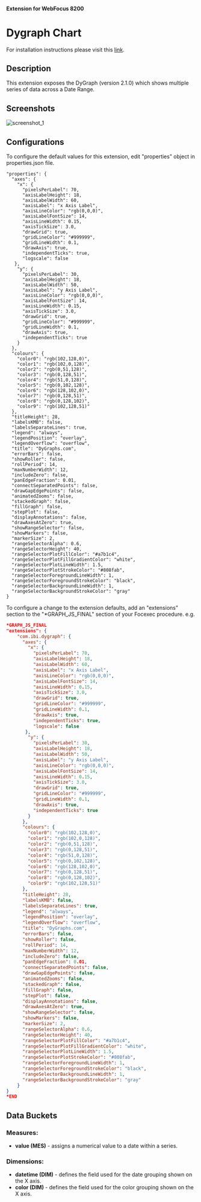#### Extension for WebFocus 8200
# Dygraph Chart
For installation instructions please visit this [link](https://github.com/ibi/wf-extensions-chart/wiki/Installing-a-WebFocus-Extension "Installing a WebFocus Extension").
## Description
This extension exposes the DyGraph (version 2.1.0) which shows multiple series of data across a Date Range.
## Screenshots
![screenshot_1](https://github.com/ibi/wf-extensions-chart/blob/master/com.ibi.dygraph/screenshots/1.png)
## Configurations
To configure the default values for this extension, edit "properties" object in properties.json file.
	
	"properties": {
      "axes": {
        "x": {
          "pixelsPerLabel": 70,
          "axisLabelHeight": 18,
          "axisLabelWidth": 60,
          "axisLabel": "x Axis Label",
          "axisLineColor": "rgb(0,0,0)",
          "axisLabelFontSize": 14,
          "axisLineWidth": 0.15,
          "axisTickSize": 3.0,
          "drawGrid": true,
          "gridLineColor": "#999999",
          "gridLineWidth": 0.1,
          "drawAxis": true,
          "independentTicks": true,
          "logscale": false
       },
        "y": {
          "pixelsPerLabel": 30,
          "axisLabelHeight": 18,
          "axisLabelWidth": 50,
          "axisLabel": "y Axis Label",
          "axisLineColor": "rgb(0,0,0)",
          "axisLabelFontSize": 14,
          "axisLineWidth": 0.15,
          "axisTickSize": 3.0,
          "drawGrid": true,
          "gridLineColor": "#999999",
          "gridLineWidth": 0.1,
          "drawAxis": true,
          "independentTicks": true
        }
      },
      "colours": {
        "color0": "rgb(102,128,0)",
        "color1": "rgb(102,0,128)",
        "color2": "rgb(0,51,128)",
        "color3": "rgb(0,128,51)",
        "color4": "rgb(51,0,128)",
        "color5": "rgb(0,102,128)",
        "color6": "rgb(128,102,0)",
        "color7": "rgb(0,128,51)",
        "color8": "rgb(0,128,102)",
        "color9": "rgb(102,128,51)"
      },
      "titleHeight": 28,
      "labelsKMB": false,
      "labelsSeparateLines": true,
      "legend": "always",
      "legendPosition": "overlay",
      "legendOverflow": "overflow",
      "title": "DyGraphs.com",
      "errorBars": false,
      "showRoller": false,
      "rollPeriod": 14,
      "maxNumberWidth": 12,
      "includeZero": false,
      "panEdgeFraction": 0.01,
      "connectSeparatedPoints": false,
      "drawGapEdgePoints": false,
      "animatedZooms": false,
      "stackedGraph": false,
      "fillGraph": false,
      "stepPlot": false,
      "displayAnnotations": false,
      "drawAxesAtZero": true,
      "showRangeSelector": false,
      "showMarkers": false,
      "markerSize": 2,
      "rangeSelectorAlpha": 0.6,
      "rangeSelectorHeight": 40,
      "rangeSelectorPlotFillColor": "#a7b1c4",
      "rangeSelectorPlotFillGradientColor": "white",
      "rangeSelectorPlotLineWidth": 1.5,
      "rangeSelectorPlotStrokeColor": "#808fab",
      "rangeSelectorForegroundLineWidth": 1,
      "rangeSelectorForegroundStrokeColor": "black",
      "rangeSelectorBackgroundLineWidth": 1,
      "rangeSelectorBackgroundStrokeColor": "gray"
    }
    
To configure a change to the extension defaults, add an "extensions" section to the "*GRAPH_JS_FINAL" section of your Focexec procedure. e.g.

```json
*GRAPH_JS_FINAL
"extensions": {
	"com.ibi.dygraph": {
      "axes": {
        "x": {
          "pixelsPerLabel": 70,
          "axisLabelHeight": 18,
          "axisLabelWidth": 60,
          "axisLabel": "x Axis Label",
          "axisLineColor": "rgb(0,0,0)",
          "axisLabelFontSize": 14,
          "axisLineWidth": 0.15,
          "axisTickSize": 3.0,
          "drawGrid": true,
          "gridLineColor": "#999999",
          "gridLineWidth": 0.1,
          "drawAxis": true,
          "independentTicks": true,
          "logscale": false
       },
        "y": {
          "pixelsPerLabel": 30,
          "axisLabelHeight": 18,
          "axisLabelWidth": 50,
          "axisLabel": "y Axis Label",
          "axisLineColor": "rgb(0,0,0)",
          "axisLabelFontSize": 14,
          "axisLineWidth": 0.15,
          "axisTickSize": 3.0,
          "drawGrid": true,
          "gridLineColor": "#999999",
          "gridLineWidth": 0.1,
          "drawAxis": true,
          "independentTicks": true
        }
      },
      "colours": {
        "color0": "rgb(102,128,0)",
        "color1": "rgb(102,0,128)",
        "color2": "rgb(0,51,128)",
        "color3": "rgb(0,128,51)",
        "color4": "rgb(51,0,128)",
        "color5": "rgb(0,102,128)",
        "color6": "rgb(128,102,0)",
        "color7": "rgb(0,128,51)",
        "color8": "rgb(0,128,102)",
        "color9": "rgb(102,128,51)"
      },
      "titleHeight": 28,
      "labelsKMB": false,
      "labelsSeparateLines": true,
      "legend": "always",
      "legendPosition": "overlay",
      "legendOverflow": "overflow",
      "title": "DyGraphs.com",
      "errorBars": false,
      "showRoller": false,
      "rollPeriod": 14,
      "maxNumberWidth": 12,
      "includeZero": false,
      "panEdgeFraction": 0.01,
      "connectSeparatedPoints": false,
      "drawGapEdgePoints": false,
      "animatedZooms": false,
      "stackedGraph": false,
      "fillGraph": false,
      "stepPlot": false,
      "displayAnnotations": false,
      "drawAxesAtZero": true,
      "showRangeSelector": false,
      "showMarkers": false,
      "markerSize": 2,
      "rangeSelectorAlpha": 0.6,
      "rangeSelectorHeight": 40,
      "rangeSelectorPlotFillColor": "#a7b1c4",
      "rangeSelectorPlotFillGradientColor": "white",
      "rangeSelectorPlotLineWidth": 1.5,
      "rangeSelectorPlotStrokeColor": "#808fab",
      "rangeSelectorForegroundLineWidth": 1,
      "rangeSelectorForegroundStrokeColor": "black",
      "rangeSelectorBackgroundLineWidth": 1,
      "rangeSelectorBackgroundStrokeColor": "gray"
    }
}
*END
```
## Data Buckets
### Measures:
* **value (MES)** - assigns a numerical value to a date within a series.
### Dimensions:
* **datetime (DIM)** - defines the field used for the date grouping shown on the X axis.
* **color (DIM)** - defines the field used for the color grouping shown on the X axis.
